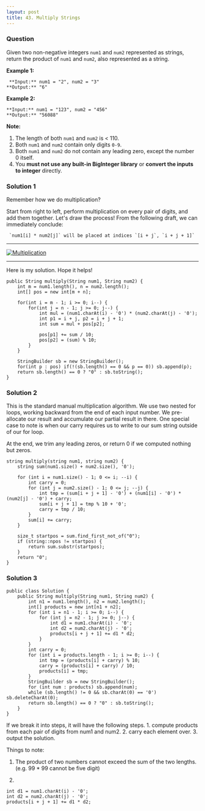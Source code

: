 ```yaml
---
layout: post
title: 43. Multiply Strings
---
```

### Question
Given two non-negative integers `num1` and `num2` represented as strings,
return the product of `num1` and `num2`, also represented as a string.

 **Example 1:**

    
    
     **Input:** num1 = "2", num2 = "3"
    **Output:** "6"

**Example 2:**

    
    
    **Input:** num1 = "123", num2 = "456"
    **Output:** "56088"
    

**Note:**

  1. The length of both `num1` and `num2` is < 110.
  2. Both `num1` and `num2` contain only digits `0-9`.
  3. Both `num1` and `num2` do not contain any leading zero, except the number 0 itself.
  4. You **must not use any built-in BigInteger library** or **convert the inputs to integer** directly.

### Solution 1
Remember how we do multiplication?

Start from right to left, perform multiplication on every pair of digits, and
add them together. Let's draw the process! From the following draft, we can
immediately conclude:

    
    
     `num1[i] * num2[j]` will be placed at indices `[i + j`, `i + j + 1]` 
    

* * *

[![Multiplication](https://drscdn.500px.org/photo/130178585/m%3D2048/300d71f784f679d5e70fadda8ad7d68f)](https://drscdn.500px.org/photo/130178585/m%3D2048/300d71f784f679d5e70fadda8ad7d68f)

* * *

Here is my solution. Hope it helps!

    
    
    public String multiply(String num1, String num2) {
        int m = num1.length(), n = num2.length();
        int[] pos = new int[m + n];
       
        for(int i = m - 1; i >= 0; i--) {
            for(int j = n - 1; j >= 0; j--) {
                int mul = (num1.charAt(i) - '0') * (num2.charAt(j) - '0'); 
                int p1 = i + j, p2 = i + j + 1;
                int sum = mul + pos[p2];
    
                pos[p1] += sum / 10;
                pos[p2] = (sum) % 10;
            }
        }  
        
        StringBuilder sb = new StringBuilder();
        for(int p : pos) if(!(sb.length() == 0 && p == 0)) sb.append(p);
        return sb.length() == 0 ? "0" : sb.toString();
    }
    


### Solution 2
This is the standard manual multiplication algorithm. We use two nested for
loops, working backward from the end of each input number. We pre-allocate our
result and accumulate our partial result in there. One special case to note is
when our carry requires us to write to our sum string outside of our for loop.

At the end, we trim any leading zeros, or return 0 if we computed nothing but
zeros.

    
    
    string multiply(string num1, string num2) {
        string sum(num1.size() + num2.size(), '0');
        
        for (int i = num1.size() - 1; 0 <= i; --i) {
            int carry = 0;
            for (int j = num2.size() - 1; 0 <= j; --j) {
                int tmp = (sum[i + j + 1] - '0') + (num1[i] - '0') * (num2[j] - '0') + carry;
                sum[i + j + 1] = tmp % 10 + '0';
                carry = tmp / 10;
            }
            sum[i] += carry;
        }
        
        size_t startpos = sum.find_first_not_of("0");
        if (string::npos != startpos) {
            return sum.substr(startpos);
        }
        return "0";
    }


### Solution 3
    
    
    public class Solution {
        public String multiply(String num1, String num2) {
            int n1 = num1.length(), n2 = num2.length();
            int[] products = new int[n1 + n2];
            for (int i = n1 - 1; i >= 0; i--) {
                for (int j = n2 - 1; j >= 0; j--) {
                    int d1 = num1.charAt(i) - '0';
                    int d2 = num2.charAt(j) - '0';
                    products[i + j + 1] += d1 * d2;
                }
            }
            int carry = 0;
            for (int i = products.length - 1; i >= 0; i--) {
                int tmp = (products[i] + carry) % 10;
                carry = (products[i] + carry) / 10;
                products[i] = tmp;
            }
            StringBuilder sb = new StringBuilder();
            for (int num : products) sb.append(num);
            while (sb.length() != 0 && sb.charAt(0) == '0') sb.deleteCharAt(0);
            return sb.length() == 0 ? "0" : sb.toString();
        }
    }
    

If we break it into steps, it will have the following steps. 1. compute
products from each pair of digits from num1 and num2. 2. carry each element
over. 3. output the solution.

Things to note:

  1. The product of two numbers cannot exceed the sum of the two lengths. (e.g. 99 * 99 cannot be five digit)

  2. 

    
    
    int d1 = num1.charAt(i) - '0';
    int d2 = num2.charAt(j) - '0';
    products[i + j + 1] += d1 * d2;



